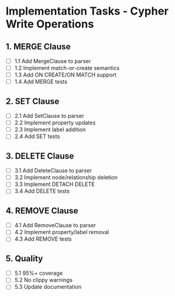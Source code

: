 # Implementation Tasks - Cypher Write Operations

## 1. MERGE Clause
- [ ] 1.1 Add MergeClause to parser
- [ ] 1.2 Implement match-or-create semantics
- [ ] 1.3 Add ON CREATE/ON MATCH support
- [ ] 1.4 Add MERGE tests

## 2. SET Clause
- [ ] 2.1 Add SetClause to parser
- [ ] 2.2 Implement property updates
- [ ] 2.3 Implement label addition
- [ ] 2.4 Add SET tests

## 3. DELETE Clause
- [ ] 3.1 Add DeleteClause to parser
- [ ] 3.2 Implement node/relationship deletion
- [ ] 3.3 Implement DETACH DELETE
- [ ] 3.4 Add DELETE tests

## 4. REMOVE Clause
- [ ] 4.1 Add RemoveClause to parser
- [ ] 4.2 Implement property/label removal
- [ ] 4.3 Add REMOVE tests

## 5. Quality
- [ ] 5.1 95%+ coverage
- [ ] 5.2 No clippy warnings
- [ ] 5.3 Update documentation
